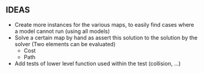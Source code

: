 ## IDEAS

- Create more instances for the various maps, to easily find cases where a model cannot run (using all models)
- Solve a certain map by hand as assert this solution to the solution by the solver (Two elements can be evaluated)
    - Cost
    - Path
- Add tests of lower level function used within the test (collision, ...)